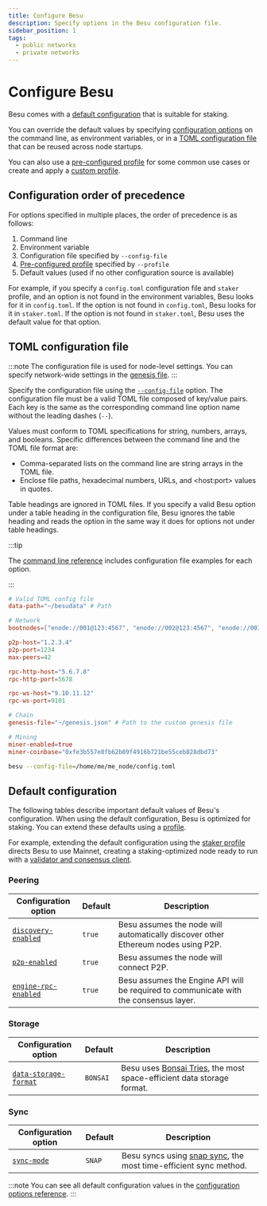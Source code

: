 ```yaml
---
title: Configure Besu
description: Specify options in the Besu configuration file.
sidebar_position: 1
tags:
  - public networks
  - private networks
---
```


# Configure Besu

Besu comes with a [default configuration](#default-configuration) that is suitable for staking.

You can override the default values by specifying [configuration options](../../reference/cli/options.md) on the command line, as environment variables, or in a [TOML configuration file](#toml-configuration-file) that can be reused across node startups.

You can also use a [pre-configured profile](profile.md) for some common use cases or create and apply a [custom profile](profile.md#load-external-profiles).

## Configuration order of precedence

For options specified in multiple places, the order of precedence is as follows:

1. Command line
2. Environment variable
3. Configuration file specified by `--config-file`
4. [Pre-configured profile](profile.md) specified by `--profile`
5. Default values (used if no other configuration source is available)

For example, if you specify a `config.toml` configuration file and `staker` profile, and an option
is not found in the environment variables, Besu looks for it in `config.toml`.
If the option is not found in `config.toml`, Besu looks for it in `staker.toml`.
If the option is not found in `staker.toml`, Besu uses the default value for that option.

## TOML configuration file

:::note
The configuration file is used for node-level settings. You can specify network-wide settings in the [genesis file](../../concepts/genesis-file.md).
:::

Specify the configuration file using the [`--config-file`](../../reference/cli/options.md#config-file) option.
The configuration file must be a valid TOML file composed of key/value pairs. Each key is the same as the corresponding command line option name without the leading dashes (`--`).

Values must conform to TOML specifications for string, numbers, arrays, and booleans. Specific differences between the command line and the TOML file format are:

- Comma-separated lists on the command line are string arrays in the TOML file.
- Enclose file paths, hexadecimal numbers, URLs, and &lt;host:port> values in quotes.

Table headings are ignored in TOML files. If you specify a valid Besu option under a table heading in the configuration file, Besu ignores the table heading and reads the option in the same way it does for options not under table headings.

:::tip

The [command line reference](../../reference/cli/options.md) includes configuration file examples for each option.

:::

```toml title="Sample TOML configuration file"
# Valid TOML config file
data-path="~/besudata" # Path

# Network
bootnodes=["enode://001@123:4567", "enode://002@123:4567", "enode://003@123:4567"]

p2p-host="1.2.3.4"
p2p-port=1234
max-peers=42

rpc-http-host="5.6.7.8"
rpc-http-port=5678

rpc-ws-host="9.10.11.12"
rpc-ws-port=9101

# Chain
genesis-file="~/genesis.json" # Path to the custom genesis file

# Mining
miner-enabled=true
miner-coinbase="0xfe3b557e8fb62b89f4916b721be55ceb828dbd73"
```

```bash title="Starting Besu with a configuration file"
besu --config-file=/home/me/me_node/config.toml
```
## Default configuration

The following tables describe important default values of Besu's configuration.
When using the default configuration, Besu is optimized for staking.
You can extend these defaults using a [profile](profile.md).

For example, extending the default configuration using the [staker profile](profile.md#staker-profile) directs Besu to use Mainnet, creating a staking-optimized node ready to run with a [validator and consensus client](../../concepts/node-clients.md#consensus-clients).

### Peering

|Configuration option|Default|Description|
|---------------------------|--------------------|------------------------------------------|
|[`discovery-enabled`](../../reference/cli/options.md#discovery-enabled)|`true`|Besu assumes the node will automatically discover other Ethereum nodes using P2P.|
|[`p2p-enabled`](../../reference/cli/options.md#p2p-enabled)|`true`|Besu assumes the node will connect P2P.|
|[`engine-rpc-enabled`](../../reference/cli/options.md#engine-rpc-enabled)|`true`|Besu assumes the Engine API will be required to communicate with the consensus layer.|

### Storage

|Configuration option|Default|Description|
|---------------------------|--------------------|------------------------------------------|
|[`data-storage-format`](../../reference/cli/options.md#data-storage-format)|`BONSAI`|Besu uses [Bonsai Tries](../../concepts/data-storage-formats.md#bonsai-tries), the most space-efficient data storage format.|

### Sync

|Configuration option|Default|Description|
|---------------------------|--------------------|------------------------------------------|
|[`sync-mode`](../../reference/cli/options.md#sync-mode)|`SNAP`|Besu syncs using [snap sync](../../get-started/connect/sync-node.md#snap-synchronization), the most time-efficient sync method.|

:::note
You can see all default configuration values in the [configuration options reference](../../reference/cli/options.md).
:::
